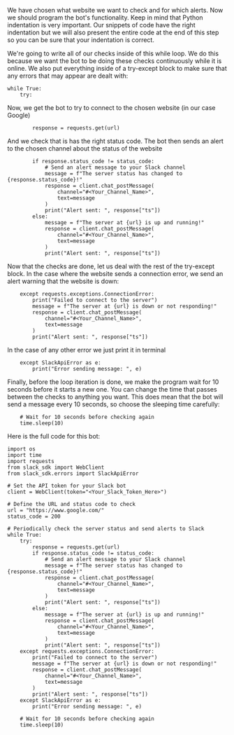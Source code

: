 We have chosen what website we want to check and for which alerts. Now we should program the bot's functionality. Keep in mind that Python indentation is very important. Our snippets of code have the right indentation but we will also present the entire code at the end of this step so you can be sure that your indentation is correct.

We're going to write all of our checks inside of this while loop. We do this because we want the bot to be doing these checks continuously while it is online. We also put everything inside of a try-except block to make sure that any errors that may appear are dealt with:

```
while True:
    try:
```
Now, we get the bot to try to connect to the chosen website (in our case Google)

```
        response = requests.get(url)
```
And we check that is has the right status code. The bot then sends an alert to the chosen channel about the status of the website
```
        if response.status_code != status_code:
            # Send an alert message to your Slack channel
            message = f"The server status has changed to {response.status_code}!"
            response = client.chat_postMessage(
                channel="#<Your_Channel_Name>",
                text=message
            )
            print("Alert sent: ", response["ts"])
        else:
            message = f"The server at {url} is up and running!"
            response = client.chat_postMessage(
                channel="#<Your_Channel_Name>",
                text=message
            )
            print("Alert sent: ", response["ts"])
```

Now that the checks are done, let us deal with the rest of the try-except block. In the case where the website sends a connection error, we send an alert warning that the website is down:
```
    except requests.exceptions.ConnectionError:
        print("Failed to connect to the server")
        message = f"The server at {url} is down or not responding!"
        response = client.chat_postMessage(
            channel="#<Your_Channel_Name>",
            text=message
        )
        print("Alert sent: ", response["ts"])
```
In the case of any other error we just print it in terminal

```
    except SlackApiError as e:
        print("Error sending message: ", e)
```

Finally, before the loop iteration is done, we make the program wait for 10 seconds before it starts a new one. You can change the time that passes between the checks to anything you want. This does mean that the bot will send a message every 10 seconds, so choose the sleeping time carefully:
```
    # Wait for 10 seconds before checking again
    time.sleep(10)  
```

Here is the full code for this bot:

```
import os
import time
import requests
from slack_sdk import WebClient
from slack_sdk.errors import SlackApiError

# Set the API token for your Slack bot
client = WebClient(token="<Your_Slack_Token_Here>")

# Define the URL and status code to check
url = "https://www.google.com/"
status_code = 200

# Periodically check the server status and send alerts to Slack
while True:
    try:
        response = requests.get(url)
        if response.status_code != status_code:
            # Send an alert message to your Slack channel
            message = f"The server status has changed to {response.status_code}!"
            response = client.chat_postMessage(
                channel="#<Your_Channel_Name>",
                text=message
            )
            print("Alert sent: ", response["ts"])
        else:
            message = f"The server at {url} is up and running!"
            response = client.chat_postMessage(
                channel="#<Your_Channel_Name>",
                text=message
            )
            print("Alert sent: ", response["ts"])
    except requests.exceptions.ConnectionError:
        print("Failed to connect to the server")
        message = f"The server at {url} is down or not responding!"
        response = client.chat_postMessage(
            channel="#<Your_Channel_Name>",
            text=message
        )
        print("Alert sent: ", response["ts"])
    except SlackApiError as e:
        print("Error sending message: ", e)

    # Wait for 10 seconds before checking again
    time.sleep(10)  
```